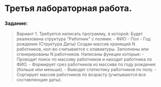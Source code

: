 Третья лабораторная работа.
===============================

### Задание:
> Вариант 1.
> Требуется написать программу, в которой:
>    Будет реализована структура "Работник" с полями:
>       - ФИО
>       - Пол
>       - Год рождения (Структура Даты)
>    Создан массив хранящий N работников, кол-во считывается с клавиатуры.
>    Заполнены или сгенерированы N работников.
>    Написаны функции которые:
>       - Проводит поиск по массиву работников и находит работника по ФИО.
>       - Формирует срез работников из массива по году рождения (больше или меньше).
>       - Выводит статистику работников по полу.
>       - Сортирует массив работников по возрасту (учитываются все составляющие даты).

